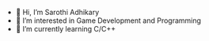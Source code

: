- 👋 Hi, I’m Sarothi Adhikary
- 👀 I’m interested in Game Development and Programming
- 🌱 I’m currently learning C/C++

<!---
sar014/sar014 is a ✨ special ✨ repository because its `README.md` (this file) appears on your GitHub profile.
You can click the Preview link to take a look at your changes.
--->
